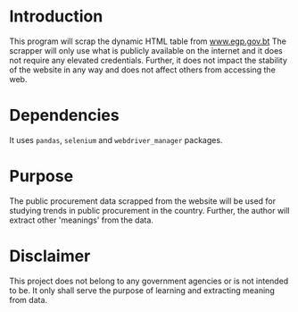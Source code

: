 # Introduction
This program will scrap the dynamic HTML table from www.egp.gov.bt
The scrapper will only use what is publicly available on the internet and it does not require any elevated credentials. Further, it does not impact the stability of the website in any way and does not affect others from accessing the web.

# Dependencies
It uses `pandas`, `selenium` and `webdriver_manager` packages. 

# Purpose
The public procurement data scrapped from the website will be used for studying trends in public procurement in the country. Further, the author will extract other 'meanings' from the data. 

# Disclaimer
This project does not belong to any government agencies or is not intended to be. It only shall serve the purpose of learning and extracting meaning from data. 